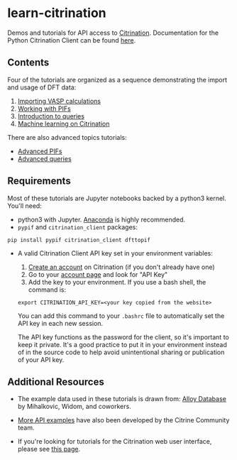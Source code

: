 # learn-citrination

Demos and tutorials for API access to [Citrination](https://citrination.com/). Documentation for the Python Citrination Client can be found [here](http://citrineinformatics.github.io/python-citrination-client/index.html). 

## Contents
Four of the tutorials are organized as a sequence demonstrating the import and usage of DFT data:
 1. [Importing VASP calculations](https://github.com/CitrineInformatics/learn-citrination/blob/master/ImportVASP.ipynb)
 1. [Working with PIFs](https://github.com/CitrineInformatics/learn-citrination/blob/master/WorkingWithPIFs.ipynb)
 1. [Introduction to queries](https://github.com/CitrineInformatics/learn-citrination/blob/master/IntroQueries.ipynb)
 1. [Machine learning on Citrination](https://github.com/CitrineInformatics/learn-citrination/blob/master/MLonCitrination.ipynb)
 
There are also advanced topics tutorials:
 * [Advanced PIFs](https://github.com/CitrineInformatics/learn-citrination/blob/master/AdvancedPif.ipynb)
 * [Advanced queries](https://github.com/CitrineInformatics/learn-citrination/blob/master/AdvancedQueries.ipynb)

## Requirements

Most of these tutorials are Jupyter notebooks backed by a python3 kernel.  You'll need:
 - python3 with Jupyter.  [Anaconda](https://www.continuum.io/downloads) is highly recommended.
 - `pypif` and `citrination_client` packages:
 
 ```pip install pypif citrination_client dfttopif```

 - A valid Citrination Client API key set in your environment variables:  
   1. [Create an account](https://citrination.com/users/sign_up) on Citrination (if you don't already have one)
   2. Go to your [account page](https://citrination.com/users/edit) and look for "API Key"
   3. Add the key to your environment.  If you use a bash shell, the command is:
   
   ```export CITRINATION_API_KEY=<your key copied from the website>```
   
   You can add this command to your `.bashrc` file to automatically set the API key in each new session.
   
   The API key functions as the password for the client, so it's important to keep it private.  It's a good practice to put it in your environment instead of in the source code to help avoid unintentional sharing or publication of your API key.

## Additional Resources

* The example data used in these tutorials is drawn from: [Alloy Database](http://alloy.phys.cmu.edu/) by Mihalkovic, Widom, and coworkers.

* [More API examples](https://github.com/CitrineInformatics/community-tools/tree/master/api_examples) have also been developed by the Citrine Community team.

* If you're looking for tutorials for the Citrination web user interface, please see [this page](https://github.com/CitrineInformatics/community-tools/tree/master/web_ui_examples).
